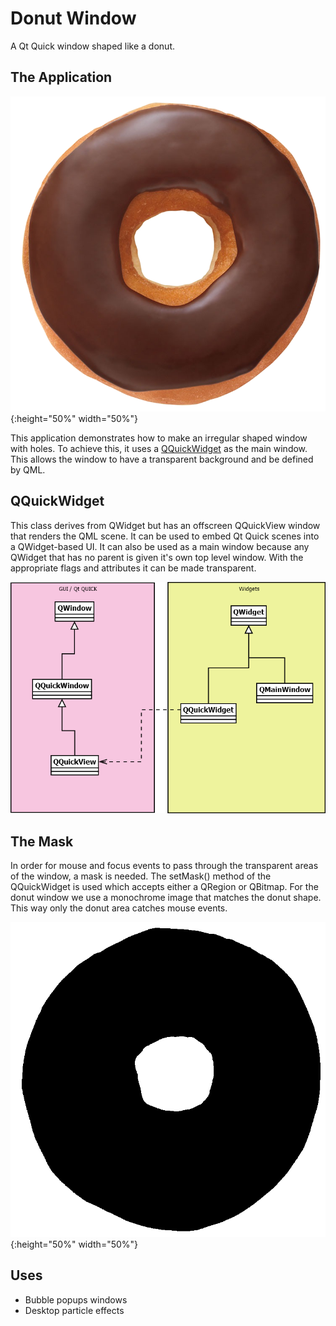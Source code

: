 # Donut Window
A Qt Quick window shaped like a donut.

## The Application
![donut window](/donut.png){:height="50%" width="50%"}

This application demonstrates how to make an irregular shaped window with holes. To achieve this, it uses a [QQuickWidget](http://doc.qt.io/qt-5/qquickwidget.html) as the main window. This allows the window to have a transparent background and be defined by QML.

## QQuickWidget
This class derives from QWidget but has an offscreen QQuickView window that renders the QML scene. It can be used to embed Qt Quick scenes into a QWidget-based UI. It can also be used as a main window because any QWidget that has no parent is given it's own top level window. With the appropriate flags and attributes it can be made transparent.

![qquickwidget](/diagram.png)

## The Mask
In order for mouse and focus events to pass through the transparent areas of the window, a mask is needed. The setMask() method of the QQuickWidget is used which accepts either a QRegion or QBitmap. For the donut window we use a monochrome image that matches the donut shape. This way only the donut area catches mouse events.

![mask image](/donutmask.png){:height="50%" width="50%"}

## Uses
* Bubble popups windows
* Desktop particle effects

